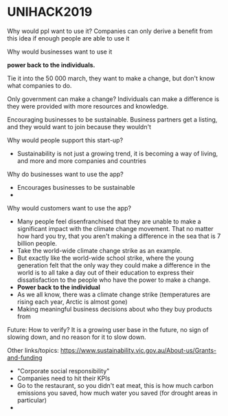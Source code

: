 # UNIHACK2019
Why would ppl want to use it? Companies can only derive a benefit from this idea if enough people are able to use it

Why would businesses want to use it

**power back to the individuals.**

Tie it into the 50 000 march, they want to make a change, but don't know what companies to do.

Only government can make a change? Individuals can make a difference is they  were provided with more resources and knowledge.

Encouraging businesses to be sustainable. Business partners get a listing, and they would want to join because they wouldn't

Why would people support this start-up?
- Sustainability is not just a growing trend, it is becoming a way of living, and more and more companies and countries


Why do businesses want to use the app?
- Encourages businesses to be sustainable
-


Why would customers want to use the app?
- Many people feel disenfranchised that they are unable to make a significant impact with the climate change movement. That no matter how hard you try, that you aren't making a difference in the sea that is 7 billion people.
- Take the world-wide climate change strike as an example.
- But exactly like the world-wide school strike, where the young generation felt that the only way they could make a difference in the world is to all take a day out of their education to express their dissatisfaction to the people who have the power to make a change.
- **Power back to the individual**
- As we all know, there was a climate change strike (temperatures are rising each year, Arctic is almost gone)
- Making meaningful business decisions about who they buy products from

Future:
How to verify?
It is a growing user base in the future, no sign of slowing down, and no reason for it to slow down.


Other links/topics:
https://www.sustainability.vic.gov.au/About-us/Grants-and-funding
- "Corporate social responsibility"
- Companies need to hit their KPIs
- Go to the restaurant, so you didn't eat meat, this is how much carbon emissions you saved, how much water you saved (for drought areas in particular)
-

